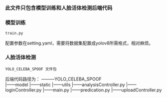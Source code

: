 ### 此文件只包含模型训练和人脸活体检测后端代码

### 模型训练

```
train.py
```
配置参数在setting.yaml，需要将数据集配置成yolov8所需格式，相对麻烦。
### 人脸活体检测

```
YOLO_CELEBA_SPOOF 文件包
```
后端代码路径为：
———YOLO_CELEBA_SPOOF    
    |——model
    |——static
    |——utils
    |——analysisController.py
    |——loginController.py
    |——main.py
    |——predication.py
    |——uploadController.py
    